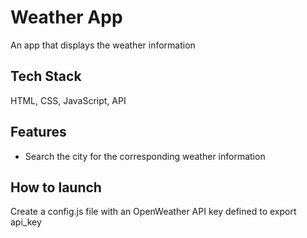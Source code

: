 # Weather App

An app that displays the weather information

## Tech Stack

HTML, CSS, JavaScript, API

## Features

- Search the city for the corresponding weather information


## How to launch

Create a config.js file with an OpenWeather API key defined to export api_key

